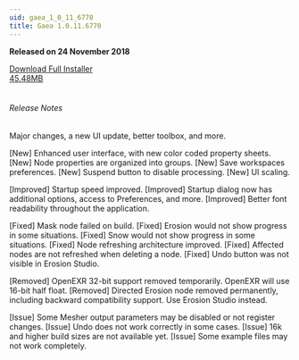 ```yaml
---
uid: gaea_1_0_11_6770
title: Gaea 1.0.11.6770
---
```



**Released on 24 November 2018**

<div class="btn-group" role="group">
<a href="http://viridian.quadspinner.com/gaea/Gaea-EAP-1.0.11.6770.msi" class="btn btn-dark">Download Full Installer<br />45.48MB</a>
</div></div></div>
<br><h6 class="ml-2">Release Notes</h6>
<div class="card">
<div class="card-body release-note">

Major changes, a new UI update, better toolbox, and more.

[New] Enhanced user interface, with new color coded property sheets.
[New] Node properties are organized into groups.
[New] Save workspaces preferences.
[New] Suspend button to disable processing.
[New] UI scaling.

[Improved] Startup speed improved.
[Improved] Startup dialog now has additional options, access to Preferences, and more.
[Improved] Better font readability throughout the application.

[Fixed] Mask node failed on build.
[Fixed] Erosion would not show progress in some situations.
[Fixed] Snow would not show progress in some situations.
[Fixed] Node refreshing architecture improved.
[Fixed] Affected nodes are not refreshed when deleting a node.
[Fixed] Undo button was not visible in Erosion Studio.

[Removed] OpenEXR 32-bit support removed temporarily. OpenEXR will use 16-bit half float.
[Removed] Directed Erosion node removed permanently, including backward compatibility support. Use Erosion Studio instead.

[Issue] Some Mesher output parameters may be disabled or not register changes.
[Issue] Undo does not work correctly in some cases.
[Issue] 16k and higher build sizes are not available yet.
[Issue] Some example files may not work completely.



